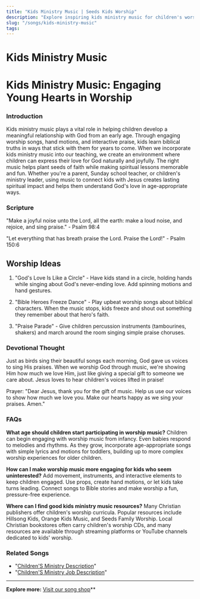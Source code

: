```yaml
---
title: "Kids Ministry Music | Seeds Kids Worship"
description: "Explore inspiring kids ministry music for children's worship and faith development. Biblical music resources for families and ministry."
slug: "/songs/kids-ministry-music"
tags:
---
```


# Kids Ministry Music

# Kids Ministry Music: Engaging Young Hearts in Worship

### Introduction
Kids ministry music plays a vital role in helping children develop a meaningful relationship with God from an early age. Through engaging worship songs, hand motions, and interactive praise, kids learn biblical truths in ways that stick with them for years to come. When we incorporate kids ministry music into our teaching, we create an environment where children can express their love for God naturally and joyfully. The right music helps plant seeds of faith while making spiritual lessons memorable and fun. Whether you're a parent, Sunday school teacher, or children's ministry leader, using music to connect kids with Jesus creates lasting spiritual impact and helps them understand God's love in age-appropriate ways.

### Scripture
"Make a joyful noise unto the Lord, all the earth: make a loud noise, and rejoice, and sing praise." - Psalm 98:4

"Let everything that has breath praise the Lord. Praise the Lord!" - Psalm 150:6

## Worship Ideas
1. "God's Love Is Like a Circle" - Have kids stand in a circle, holding hands while singing about God's never-ending love. Add spinning motions and hand gestures.

2. "Bible Heroes Freeze Dance" - Play upbeat worship songs about biblical characters. When the music stops, kids freeze and shout out something they remember about that hero's faith.

3. "Praise Parade" - Give children percussion instruments (tambourines, shakers) and march around the room singing simple praise choruses.

### Devotional Thought
Just as birds sing their beautiful songs each morning, God gave us voices to sing His praises. When we worship God through music, we're showing Him how much we love Him, just like giving a special gift to someone we care about. Jesus loves to hear children's voices lifted in praise!

Prayer: "Dear Jesus, thank you for the gift of music. Help us use our voices to show how much we love you. Make our hearts happy as we sing your praises. Amen."

### FAQs

**What age should children start participating in worship music?**
Children can begin engaging with worship music from infancy. Even babies respond to melodies and rhythms. As they grow, incorporate age-appropriate songs with simple lyrics and motions for toddlers, building up to more complex worship experiences for older children.

**How can I make worship music more engaging for kids who seem uninterested?**
Add movement, instruments, and interactive elements to keep children engaged. Use props, create hand motions, or let kids take turns leading. Connect songs to Bible stories and make worship a fun, pressure-free experience.

**Where can I find good kids ministry music resources?**
Many Christian publishers offer children's worship curricula. Popular resources include Hillsong Kids, Orange Kids Music, and Seeds Family Worship. Local Christian bookstores often carry children's worship CDs, and many resources are available through streaming platforms or YouTube channels dedicated to kids' worship.

### Related Songs

- "[Children'S Ministry Description](/songs/children-s-ministry-description/)"
- "[Children'S Ministry Job Description](/songs/children-s-ministry-job-description/)"

---

**Explore more:** [Visit our song shop](https://seedskidsworship.com/shop)**

<!-- Schema Markup -->
<script type="application/ld+json">
{
  "@context": "https://schema.org",
  "@type": "MusicRecording",
  "name": "Kids Ministry Music",
  "byArtist": {
    "@type": "MusicGroup",
    "name": "Seeds Kids Worship"
  },
  "isFamilyFriendly": true,
  "url": "https://seedskidsworship.com/songs/kids-ministry-music/"
}
</script>
